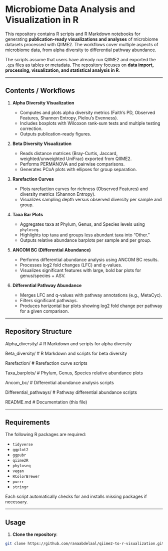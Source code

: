 # Microbiome Data Analysis and Visualization in R

This repository contains R scripts and R Markdown notebooks for generating **publication-ready visualizations and analyses** of microbiome datasets processed with QIIME2. The workflows cover multiple aspects of microbiome data, from alpha diversity to differential pathway abundance.

The scripts assume that users have already run QIIME2 and exported the `.qza` files as tables or metadata. The repository focuses on **data import, processing, visualization, and statistical analysis in R**.

---

## Contents / Workflows

1. **Alpha Diversity Visualization**
   - Computes and plots alpha diversity metrics (Faith’s PD, Observed Features, Shannon Entropy, Pielou’s Evenness).
   - Includes boxplots with Wilcoxon rank-sum tests and multiple testing correction.
   - Outputs publication-ready figures.

2. **Beta Diversity Visualization**
   - Reads distance matrices (Bray-Curtis, Jaccard, weighted/unweighted UniFrac) exported from QIIME2.
   - Performs PERMANOVA and pairwise comparisons.
   - Generates PCoA plots with ellipses for group separation.

3. **Rarefaction Curves**
   - Plots rarefaction curves for richness (Observed Features) and diversity metrics (Shannon Entropy).
   - Visualizes sampling depth versus observed diversity per sample and group.

4. **Taxa Bar Plots**
   - Aggregates taxa at Phylum, Genus, and Species levels using `phyloseq`.
   - Highlights top taxa and groups less abundant taxa into “Other.”
   - Outputs relative abundance barplots per sample and per group.

5. **ANCOM BC (Differential Abundance)**
   - Performs differential abundance analysis using ANCOM BC results.
   - Processes log2 fold changes (LFC) and q-values.
   - Visualizes significant features with large, bold bar plots for genus/species + ASV.

6. **Differential Pathway Abundance**
   - Merges LFC and q-values with pathway annotations (e.g., MetaCyc).
   - Filters significant pathways.
   - Produces horizontal bar plots showing log2 fold change per pathway for a given comparison.

---

## Repository Structure
Alpha_diversity/  # R Markdown and scripts for alpha diversity

Beta_diversity/   # R Markdown and scripts for beta diversity

Rarefaction/      # Rarefaction curve scripts

Taxa_barplots/    # Phylum, Genus, Species relative abundance plots

Ancom_bc/         # Differential abundance analysis scripts

Differential_pathways/  # Pathway differential abundance scripts

README.md         # Documentation (this file)



---

## Requirements

The following R packages are required:

- `tidyverse`  
- `ggplot2`  
- `ggpubr`  
- `qiime2R`  
- `phyloseq`  
- `vegan`  
- `RColorBrewer`  
- `purrr`  
- `stringr`  

Each script automatically checks for and installs missing packages if necessary.

---

## Usage

1. **Clone the repository**:

```bash
git clone https://github.com/ranaabdelaal/qiime2-to-r-visualization.git

